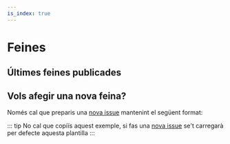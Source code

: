 ```yaml
---
is_index: true
---
```

# Feines

## Últimes feines publicades

<!-- <JobsIndex :limit=3 /> -->

<IssuesList
  :limit=0
  emptyMessage="No s'ha trobat cap procés de selecció obert"
  v-bind:github="{organization:'pygrn', repo:'feina', params:{state: 'open'}}"
/>

## Vols afegir una nova feina?

Només cal que preparis una [nova issue](https://github.com/pygrn/feina/issues/new) mantenint el següent format:

<FileContent
  v-bind:github="{organization:'pygrn', repo:'feina', path: '.github/ISSUE_TEMPLATE.md'}"
/>

::: tip
No cal que copiïs aquest exemple, si fas una [nova issue](https://github.com/pygrn/feina/issues/new) se't carregarà per defecte aquesta plantilla
:::
